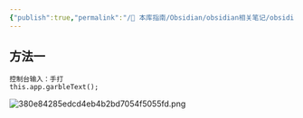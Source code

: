 ```yaml
---
{"publish":true,"permalink":"/🧰 本库指南/Obsidian/obsidian相关笔记/obsidian 截图的时候，屏蔽文字，马赛克的方法.md","created":"2025-06-13T22:58:00.344+08:00","modified":"2025-07-07T17:10:23.996+08:00","published":"2025-07-07T17:10:23.996+08:00","cssclasses":""}
---
```




## 方法一 

```
控制台输入：手打
this.app.garbleText();
```

![380e84285edcd4eb4b2bd7054f5055fd.png](https://my-public-pic.oss-cn-hangzhou.aliyuncs.com/20250613225839915.png)

